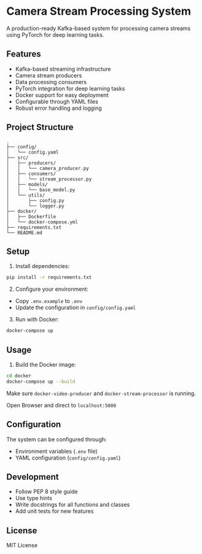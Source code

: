 # Camera Stream Processing System

A production-ready Kafka-based system for processing camera streams using PyTorch for deep learning tasks.

## Features

- Kafka-based streaming infrastructure
- Camera stream producers
- Data processing consumers
- PyTorch integration for deep learning tasks
- Docker support for easy deployment
- Configurable through YAML files
- Robust error handling and logging

## Project Structure

```
.
├── config/
│   └── config.yaml
├── src/
│   ├── producers/
│   │   └── camera_producer.py
│   ├── consumers/
│   │   └── stream_processor.py
│   ├── models/
│   │   └── base_model.py
│   └── utils/
│       ├── config.py
│       └── logger.py
├── docker/
│   ├── Dockerfile
│   └── docker-compose.yml
├── requirements.txt
└── README.md
```

## Setup

1. Install dependencies:
```bash
pip install -r requirements.txt
```

2. Configure your environment:
- Copy `.env.example` to `.env`
- Update the configuration in `config/config.yaml`

3. Run with Docker:
```bash
docker-compose up
```

## Usage

1. Build the Docker image:
```bash
cd docker
docker-compose up --build
```

Make sure `docker-video-producer` and `docker-stream-processor` is running.

Open Browser and direct to `localhost:5000`

## Configuration

The system can be configured through:
- Environment variables (`.env` file)
- YAML configuration (`config/config.yaml`)

## Development

- Follow PEP 8 style guide
- Use type hints
- Write docstrings for all functions and classes
- Add unit tests for new features

## License

MIT License 
